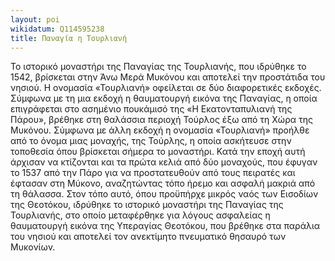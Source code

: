 ```yaml
---
layout: poi
wikidatum: Q114595238
title: Παναγία η Τουρλιανή
---
```

Το ιστορικό μοναστήρι της Παναγίας της Τουρλιανής, που ιδρύθηκε το 1542, βρίσκεται στην Άνω Μερά Μυκόνου και αποτελεί την προστάτιδα του νησιού.
Η ονομασία «Τουρλιανή» οφείλεται σε δύο διαφορετικές εκδοχές. Σύμφωνα με τη μια εκδοχή η θαυματουργή εικόνα της Παναγίας, η οποία επιγράφεται στο ασημένιο πουκάμισό της «Η Εκατονταπυλιανή της Πάρου», βρέθηκε στη θαλάσσια περιοχή Τούρλος έξω από τη Χώρα της Μυκόνου. Σύμφωνα με άλλη εκδοχή η ονομασία «Τουρλιανή» προήλθε από το όνομα μιας μοναχής, της Τούρλης, η οποία ασκήτευσε στην τοποθεσία όπου βρίσκεται σήμερα το μοναστήρι. Κατά την εποχή αυτή άρχισαν να κτίζονται και τα πρώτα κελιά από δύο μοναχούς, που έφυγαν το 1537 από την Πάρο για να προστατευθούν από τους πειρατές και έφτασαν στη Μύκονο, αναζητώντας τόπο ήρεμο και ασφαλή μακριά από τη θάλασσα. Στον τόπο αυτό, όπου προϋπήρχε μικρός ναός των Εισοδίων της Θεοτόκου, ιδρύθηκε το ιστορικό μοναστήρι της Παναγίας της Τουρλιανής, στο οποίο μεταφέρθηκε για λόγους ασφαλείας η θαυματουργή εικόνα της Υπεραγίας Θεοτόκου, που βρέθηκε στα παράλια του νησιού και αποτελεί τον ανεκτίμητο πνευματικό θησαυρό των Μυκονίων.
